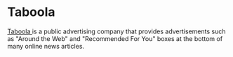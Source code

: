 # Taboola

[Taboola ](https://www.taboola.com)is a public advertising company that provides advertisements such as "Around the Web" and "Recommended For You" boxes at the bottom of many online news articles.
